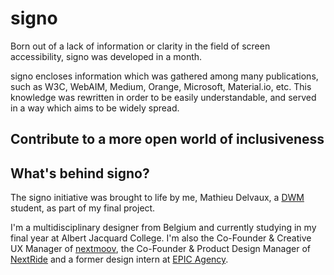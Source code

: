 # signo

Born out of a lack of information or clarity in the field of screen accessibility, signo was developed in a month.

signo encloses information which was gathered among many publications, such as W3C, WebAIM, Medium, Orange, Microsoft, Material.io, etc. This knowledge was rewritten in order to be easily understandable, and served in a way which aims to be widely spread.

## Contribute to a more open world of inclusiveness

## What's behind signo?

The signo initiative was brought to life by me, Mathieu Delvaux, a [DWM](http://dwm.re) student, as part of my final project.

I'm a multidisciplinary designer from Belgium and currently studying in my final year at Albert Jacquard College.
I'm also the Co-Founder & Creative UX Manager of [nextmoov](https://nextmoov.be), the Co-Founder & Product Design Manager of [NextRide](https://nextride.be/about) and a former design intern at [EPIC Agency](https://epic.net).
